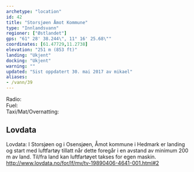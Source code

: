 ```yaml
---
archetype: "location"
id: 42
title: "Storsjøen Åmot Kommune"
type: "Innlandsvann"
regioner: ["Østlandet"]
gps: "61° 28' 38.244\", 11° 16' 25.68\""
coordinates: [61.47729,11.2738]
elevation: "251 m (853 ft)"
landing: "Ukjent"
docking: "Ukjent"
warning: ""
updated: "Sist oppdatert 30. mai 2017 av mikael"
aliases:
- /vann/39
---
```


Radio:\
Fuel:\
Taxi/Mat/Overnatting:

## Lovdata

Lovdata: I Storsjøen og i Osensjøen, Åmot kommune i Hedmark  er landing og start med luftfartøy tillatt når dette foregår i en avstand av minimum 200 m av land. Til/fra land kan luftfartøyet takses for egen maskin. \
http://www.lovdata.no/for/lf/mv/tv-19890406-4641-001.html#2
